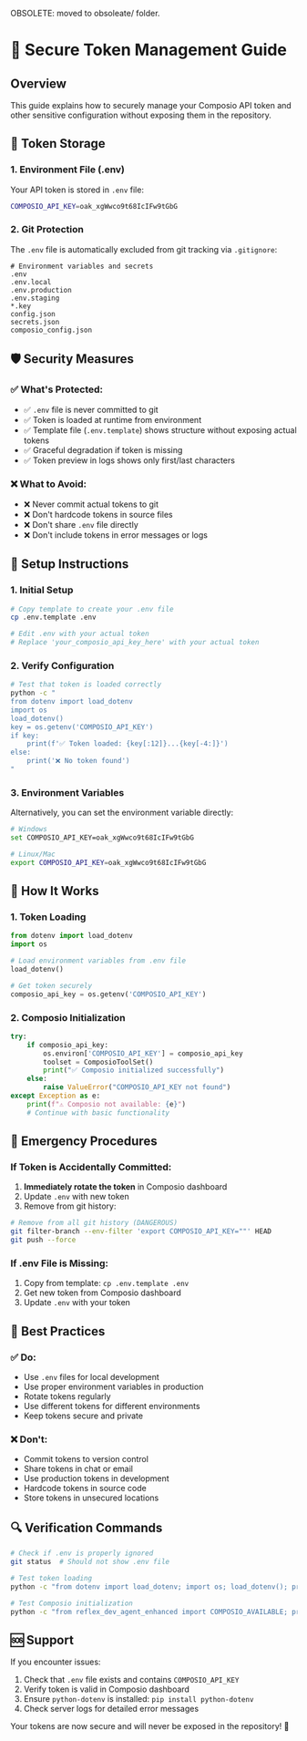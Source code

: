 OBSOLETE: moved to obsoleate/ folder.
# 🔐 Secure Token Management Guide

## Overview
This guide explains how to securely manage your Composio API token and other sensitive configuration without exposing them in the repository.

## 🔑 Token Storage

### 1. Environment File (.env)
Your API token is stored in `.env` file:
```bash
COMPOSIO_API_KEY=oak_xgWwco9t68IcIFw9tGbG
```

### 2. Git Protection
The `.env` file is automatically excluded from git tracking via `.gitignore`:
```gitignore
# Environment variables and secrets
.env
.env.local
.env.production
.env.staging
*.key
config.json
secrets.json
composio_config.json
```

## 🛡️ Security Measures

### ✅ What's Protected:
- ✅ `.env` file is never committed to git
- ✅ Token is loaded at runtime from environment
- ✅ Template file (`.env.template`) shows structure without exposing actual tokens
- ✅ Graceful degradation if token is missing
- ✅ Token preview in logs shows only first/last characters

### ❌ What to Avoid:
- ❌ Never commit actual tokens to git
- ❌ Don't hardcode tokens in source files
- ❌ Don't share `.env` file directly
- ❌ Don't include tokens in error messages or logs

## 🔧 Setup Instructions

### 1. Initial Setup
```bash
# Copy template to create your .env file
cp .env.template .env

# Edit .env with your actual token
# Replace 'your_composio_api_key_here' with your actual token
```

### 2. Verify Configuration
```bash
# Test that token is loaded correctly
python -c "
from dotenv import load_dotenv
import os
load_dotenv()
key = os.getenv('COMPOSIO_API_KEY')
if key:
    print(f'✅ Token loaded: {key[:12]}...{key[-4:]}')
else:
    print('❌ No token found')
"
```

### 3. Environment Variables
Alternatively, you can set the environment variable directly:
```bash
# Windows
set COMPOSIO_API_KEY=oak_xgWwco9t68IcIFw9tGbG

# Linux/Mac
export COMPOSIO_API_KEY=oak_xgWwco9t68IcIFw9tGbG
```

## 🔄 How It Works

### 1. Token Loading
```python
from dotenv import load_dotenv
import os

# Load environment variables from .env file
load_dotenv()

# Get token securely
composio_api_key = os.getenv('COMPOSIO_API_KEY')
```

### 2. Composio Initialization
```python
try:
    if composio_api_key:
        os.environ['COMPOSIO_API_KEY'] = composio_api_key
        toolset = ComposioToolSet()
        print("✅ Composio initialized successfully")
    else:
        raise ValueError("COMPOSIO_API_KEY not found")
except Exception as e:
    print(f"⚠️ Composio not available: {e}")
    # Continue with basic functionality
```

## 🚨 Emergency Procedures

### If Token is Accidentally Committed:
1. **Immediately rotate the token** in Composio dashboard
2. Update `.env` with new token
3. Remove from git history:
```bash
# Remove from all git history (DANGEROUS)
git filter-branch --env-filter 'export COMPOSIO_API_KEY=""' HEAD
git push --force
```

### If .env File is Missing:
1. Copy from template: `cp .env.template .env`
2. Get new token from Composio dashboard
3. Update `.env` with your token

## 📝 Best Practices

### ✅ Do:
- Use `.env` files for local development
- Use proper environment variables in production
- Rotate tokens regularly
- Use different tokens for different environments
- Keep tokens secure and private

### ❌ Don't:
- Commit tokens to version control
- Share tokens in chat or email
- Use production tokens in development
- Hardcode tokens in source code
- Store tokens in unsecured locations

## 🔍 Verification Commands

```bash
# Check if .env is properly ignored
git status  # Should not show .env file

# Test token loading
python -c "from dotenv import load_dotenv; import os; load_dotenv(); print('Token loaded:', bool(os.getenv('COMPOSIO_API_KEY')))"

# Test Composio initialization
python -c "from reflex_dev_agent_enhanced import COMPOSIO_AVAILABLE; print('Composio available:', COMPOSIO_AVAILABLE)"
```

## 🆘 Support

If you encounter issues:
1. Check that `.env` file exists and contains `COMPOSIO_API_KEY`
2. Verify token is valid in Composio dashboard
3. Ensure `python-dotenv` is installed: `pip install python-dotenv`
4. Check server logs for detailed error messages

Your tokens are now secure and will never be exposed in the repository! 🔐

